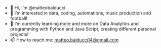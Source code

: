 - 👋 Hi, I’m @matteobalducci
- 👀 I’m interested in data, coding, automations, music production and football!
- 🌱 I’m currently learning more and more on Data Analytics and programming with Python and Java Script, creating different personal projects!
- 📫 How to reach me: matteo.balducci14@gmail.com
<!---
matteobalducci/matteobalducci is a ✨ special ✨ repository because its `README.md` (this file) appears on your GitHub profile.
You can click the Preview link to take a look at your changes.
--->
